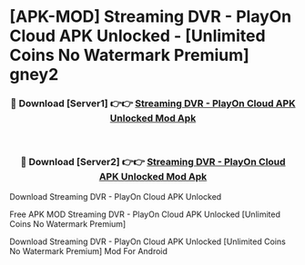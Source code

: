 # [APK-MOD] Streaming DVR - PlayOn Cloud APK Unlocked - [Unlimited Coins No Watermark Premium] gney2



<div align="center">
<h3>🔴 Download [Server1] 👉👉 <a href="https://momento.my/?title=Streaming_DVR_-_PlayOn_Cloud_APK_Unlocked">Streaming DVR - PlayOn Cloud APK Unlocked Mod Apk</a></h3><br>

<h3>🔴 Download [Server2] 👉👉 <a href="https://momento.my/?title=Streaming_DVR_-_PlayOn_Cloud_APK_Unlocked">Streaming DVR - PlayOn Cloud APK Unlocked Mod Apk</a></h3>
</div>



Download Streaming DVR - PlayOn Cloud APK Unlocked 

Free APK MOD Streaming DVR - PlayOn Cloud APK Unlocked [Unlimited Coins No Watermark Premium]

Download Streaming DVR - PlayOn Cloud APK Unlocked [Unlimited Coins No Watermark Premium] Mod For Android
